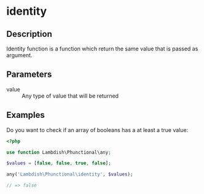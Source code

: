 # identity

## Description

Identity function is a function which return the same value that is passed as argument.

## Parameters

<dl>
  <dt>value</dt>
  <dd>Any type of value that will be returned</dd>
</dl>

## Examples

Do you want to check if an array of booleans has a at least a true value:

```php
<?php

use function Lambdish\Phunctional\any;

$values = [false, false, true, false];

any('Lambdish\Phunctional\identity', $values);

// => false
```
